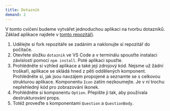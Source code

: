 ```yaml
---
title: Dotazník
demand: 2
---
```


V tomto cvičení budeme vytvářet jednoduchou aplikaci na tvorbu dotazníků. Základ aplikace najdete v [tomto repozitáři](https://github.com/Czechitas-podklady-WEB/dotaznik). 

1. Udělejte si fork repozitáře se zadáním a naklonujte si repozitář do počítače. 
1. Otevřete složku `dotaznik` ve VS Code a v terminálu spousťte instalaci závíslostí pomocí `npm install`. Poté aplikaci spusťte.
1. Prohlédněte si vzhled aplikace a také její zdrojový kód. Nejsme už žádní troškaři, aplikace se skládá hned z pěti oddělených komponent. Prohlédněte si, jak jsou navzájem propojené a seznamte se s celkovou strukturou aplikace. Komponentu `Icon` zatím nezkoumejte. Je v ní trochu nepřehledný kód pro zobrazování ikonek. 
1. Prohlédněte si komponentu `Option`. Přepište ji tak, aby používala destrukturování props. 
1. Totéž proveďte s komponentami `Question` a `QuestionBody`.